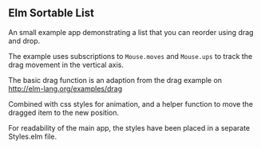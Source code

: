 ## Elm Sortable List

An small example app demonstrating a list that you can
reorder using drag and drop.

The example uses subscriptions to `Mouse.moves` and `Mouse.ups`
to track the drag movement in the vertical axis.

The basic drag function is an adaption from the drag example on  
http://elm-lang.org/examples/drag

Combined with css styles for animation,
and a helper function to move the dragged item to the new position.

For readability of the main app, the styles have been placed in 
a separate Styles.elm file. 
